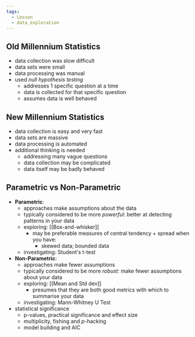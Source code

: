 ```yaml
---
tags:
  - Lesson
  - data_exploration
---
```

## Old Millennium Statistics
- data collection was slow difficult
- data sets were small
- data processing was manual
- used *null hypothesis testing*
	- addresses 1 specific question at a time
	- data is collected for that specific question
	- assumes data is well behaved
## New Millennium Statistics
- data collection is easy and very fast
- data sets are massive
- data processing is automated
- additional thinking is needed
	- addressing many vague questions
	- data collection may be complicated
	- data itself may be badly behaved
## Parametric vs Non-Parametric
- **Parametric**:
	- approaches make assumptions about the data
	- typically considered to be more *powerful*: better at detecting patterns in your data
	- exploring: [[Box-and-whisker]]
		- may be preferable measures of central tendency + spread when you have:
			- skewed data; bounded data
	- investigating: Student's t-test
- **Non-Parametric**:
	- approaches make fewer assumptions
	- typically considered to be more *robust*: make fewer assumptions about your data
	- exploring: [[Mean and Std dev]]
		- presumes that they are both good metrics with which to summarise your data
	- investigating: Mann-Whitney U Test
- statistical significance
	- p-values, practical significance and effect size
	- multiplicity, fishing and $p$-hacking
	- model building and AIC